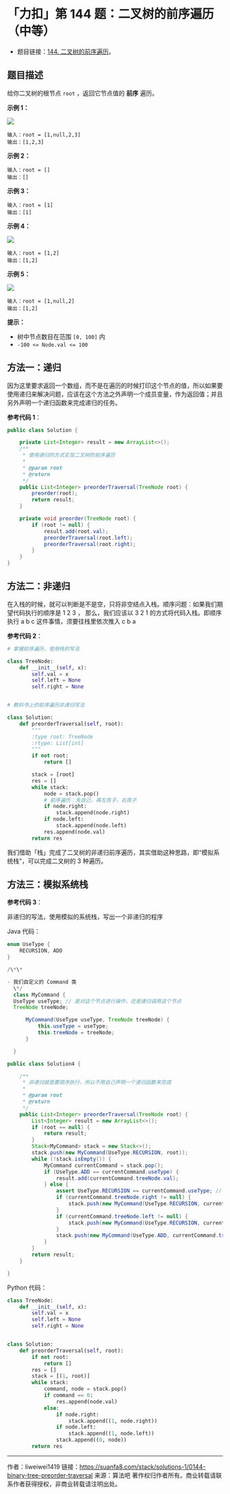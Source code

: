 #  「力扣」第 144 题：二叉树的前序遍历（中等）

- 题目链接：[144. 二叉树的前序遍历](https://leetcode-cn.com/problems/binary-tree-preorder-traversal/description/)。

## 题目描述

给你二叉树的根节点 `root` ，返回它节点值的 **前序** 遍历。

**示例 1：**

![](https://suanfa8-1252206550.cos.ap-shanghai.myqcloud.com/202301250040365.jpeg)

```
输入：root = [1,null,2,3]
输出：[1,2,3]
```

**示例 2：**

```
输入：root = []
输出：[]
```

**示例 3：**

```
输入：root = [1]
输出：[1]
```

**示例 4：**

![](https://suanfa8-1252206550.cos.ap-shanghai.myqcloud.com/suanfa8/79ba20da-5cd9-4870-8f98-b25b8b28d5c5.jpg)


```
输入：root = [1,2]
输出：[1,2]
```

**示例 5：**

![](https://suanfa8-1252206550.cos.ap-shanghai.myqcloud.com/202301250041633.jpeg)

```
输入：root = [1,null,2]
输出：[1,2]
```

**提示：**

- 树中节点数目在范围 `[0, 100]` 内
- `-100 <= Node.val <= 100`

## 方法一：递归

因为这里要求返回一个数组，而不是在遍历的时候打印这个节点的值，所以如果要使用递归来解决问题，应该在这个方法之外声明一个成员变量，作为返回值；并且另外声明一个递归函数来完成递归的任务。

**参考代码 1**：

```java
public class Solution {

    private List<Integer> result = new ArrayList<>();
    /**
     * 使用递归的方式实现二叉树的前序遍历
     *
     * @param root
     * @return
     */
    public List<Integer> preorderTraversal(TreeNode root) {
        preorder(root);
        return result;
    }

    private void preorder(TreeNode root) {
        if (root != null) {
            result.add(root.val);
            preorderTraversal(root.left);
            preorderTraversal(root.right);
        }
    }
}
```

## 方法二：非递归

在入栈的时候，就可以判断是不是空，只将非空结点入栈。顺序问题：如果我们期望代码执行的顺序是 1 2 3 ， 那么，我们应该以 3 2 1 的方式将代码入栈。即顺序执行 a b c 这件事情，须要往栈里依次推入 c b a

**参考代码 2**：

```python
# 掌握前序遍历，使用栈的写法

class TreeNode:
    def __init__(self, x):
        self.val = x
        self.left = None
        self.right = None


# 教科书上的前序遍历非递归写法

class Solution:
    def preorderTraversal(self, root):
        """
        :type root: TreeNode
        :rtype: List[int]
        """
        if not root:
            return []

        stack = [root]
        res = []
        while stack:
            node = stack.pop()
            # 前序遍历：先自己，再左孩子，右孩子
            if node.right:
                stack.append(node.right)
            if node.left:
                stack.append(node.left)
            res.append(node.val)
        return res
```

我们借助「栈」完成了二叉树的非递归前序遍历，其实借助这种思路，即“模拟系统栈”，可以完成二叉树的 3 种遍历。

## 方法三：模拟系统栈

**参考代码 3**：

非递归的写法，使用模拟的系统栈，写出一个非递归的程序

Java 代码：
```java
enum UseType {
    RECURSION, ADD
}

/\*\*

- 我们自定义的 Command 类
  \*/
  class MyCommand {
  UseType useType; // 是对这个节点进行操作，还是递归调用这个节点
  TreeNode treeNode;

      MyCommand(UseType useType, TreeNode treeNode) {
          this.useType = useType;
          this.treeNode = treeNode;
      }

  }

public class Solution4 {

    /**
     * 非递归就是要顺序执行，所以不用自己声明一个递归函数来完成
     *
     * @param root
     * @return
     */
    public List<Integer> preorderTraversal(TreeNode root) {
        List<Integer> result = new ArrayList<>();
        if (root == null) {
            return result;
        }
        Stack<MyCommand> stack = new Stack<>();
        stack.push(new MyCommand(UseType.RECURSION, root));
        while (!stack.isEmpty()) {
            MyCommand currentCommand = stack.pop();
            if (UseType.ADD == currentCommand.useType) {
                result.add(currentCommand.treeNode.val);
            } else {
                assert UseType.RECURSION == currentCommand.useType; // 模拟系统栈的作用，注意，应该倒过来写
                if (currentCommand.treeNode.right != null) {
                    stack.push(new MyCommand(UseType.RECURSION, currentCommand.treeNode.right));
                }
                if (currentCommand.treeNode.left != null) {
                    stack.push(new MyCommand(UseType.RECURSION, currentCommand.treeNode.left));
                }
                stack.push(new MyCommand(UseType.ADD, currentCommand.treeNode));
            }
        }
        return result;
    }

}

````
Python 代码：
```python
class TreeNode:
    def __init__(self, x):
        self.val = x
        self.left = None
        self.right = None


class Solution:
    def preorderTraversal(self, root):
        if not root:
            return []
        res = []
        stack = [(1, root)]
        while stack:
            command, node = stack.pop()
            if command == 0:
                res.append(node.val)
            else:
                if node.right:
                    stack.append((1, node.right))
                if node.left:
                    stack.append((1, node.left))
                stack.append((0, node))
        return res
````




---

作者：liweiwei1419
链接：https://suanfa8.com/stack/solutions-1/0144-binary-tree-preorder-traversal
来源：算法吧
著作权归作者所有。商业转载请联系作者获得授权，非商业转载请注明出处。